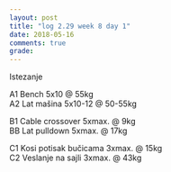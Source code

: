 ```yaml
---
layout: post
title: "log 2.29 week 8 day 1"
date: 2018-05-16
comments: true
grade:
---
```


Istezanje

A1 Bench 5x10 @ 55kg  
A2 Lat mašina 5x10-12 @ 50-55kg     

B1 Cable crossover 5xmax. @ 9kg      
BB Lat pulldown 5xmax. @ 17kg                

C1 Kosi potisak bučicama 3xmax. @ 15kg    
C2 Veslanje na sajli 3xmax. @ 43kg  


